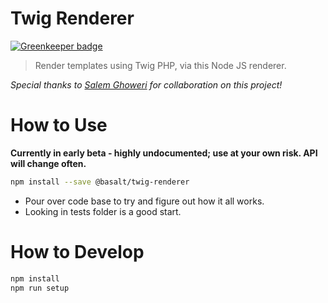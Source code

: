 # Twig Renderer

[![Greenkeeper badge](https://badges.greenkeeper.io/basaltinc/twig-renderer.svg)](https://greenkeeper.io/)

> Render templates using Twig PHP, via this Node JS renderer.

*Special thanks to [Salem Ghoweri](https://twitter.com/salem_ghoweri) for collaboration on this project!*

# How to Use

**Currently in early beta - highly undocumented; use at your own risk. API will change often.**

```bash
npm install --save @basalt/twig-renderer
```

- Pour over code base to try and figure out how it all works.
- Looking in tests folder is a good start.

# How to Develop

```bash
npm install
npm run setup
```
